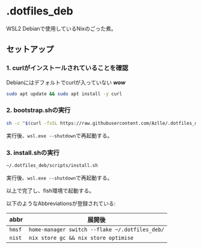# .dotfiles_deb
WSL2 Debianで使用しているNixのごった煮。

## セットアップ

### 1. curlがインストールされていることを確認
Debianにはデフォルトでcurlが入っていない ***wow***
```bash
sudo apt update && sudo apt install -y curl
```

### 2. bootstrap.shの実行
```bash
sh -c "$(curl -fsSL https://raw.githubusercontent.com/Azlle/.dotfiles_deb/main/scripts/bootstrap.sh)"
```
実行後、`wsl.exe --shutdown`で再起動する。

### 3. install.shの実行
```bash
~/.dotfiles_deb/scripts/install.sh
```
実行後、`wsl.exe --shutdown`で再起動する。

以上で完了し、fish環境で起動する。

以下のようなAbbreviationsが登録されている:

| abbr | 展開後 |
|------|--------|
| `hmsf` | `home-manager switch --flake ~/.dotfiles_deb/` |
| `nist` | `nix store gc && nix store optimise` |
